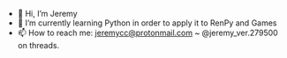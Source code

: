 - 👋 Hi, I’m Jeremy
- 🌱 I’m currently learning Python in order to apply it to RenPy and Games
- 📫 How to reach me: jeremycc@protonmail.com ~ @jeremy_ver.279500 on threads.

<!---
jcx-py/jcx-py is a ✨ special ✨ repository because its `README.md` (this file) appears on your GitHub profile.
You can click the Preview link to take a look at your changes.
--->
